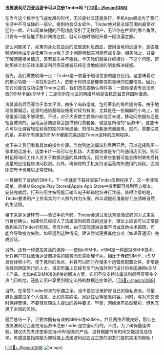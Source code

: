 **法属波利尼西亚远游卡可以注册Tinder吗？[[TG💪+ @esim1088](https://t.me/s/esim1088)]**

在当今这个数字化飞速发展的时代，无论是社交还是旅行，手机App都成为了我们生活中不可或缺的一部分。提到约会交友软件，Tinder绝对是全球范围内最受欢迎的一款。它以简单快捷的匹配功能吸引了无数用户，无论你在世界的哪个角落，只要有一部智能手机和网络连接，就可以随时随地开启一段浪漫之旅。

那么问题来了，如果你身处在遥远的法属波利尼西亚，使用当地的远游卡，是否能够顺利地注册并使用Tinder呢？这个问题听起来可能有些复杂，但实际上，只要了解清楚相关情况，答案其实并不难找。今天我们就来详细探讨一下这个问题，帮助那些计划前往法属波利尼西亚或者已经在当地旅游的朋友解决疑惑。

首先，我们需要明确一点：Tinder是一款基于地理位置的服务应用。这意味着它的核心功能——寻找附近的人，依赖于你的设备能够提供准确的位置信息。因此，在讨论能否成功注册Tinder之前，我们首先要确认两件事：一是你是否有合法有效的SIM卡或eSIM卡；二是你所在地区的网络环境是否稳定且支持国际漫游。

法属波利尼西亚位于南太平洋，由多个岛屿组成，包括著名的塔希提岛等。由于地理位置偏远，这里的通信基础设施相对较为有限，尤其是在一些偏僻的小岛上，信号覆盖可能不够理想。不过，对于大多数主要城市和地区来说，移动网络服务还是相当成熟的。当地运营商通常会提供预付费套餐，也就是所谓的“远游卡”。这些卡片可以让游客轻松获得短期的本地通话、短信以及数据流量服务。然而，需要注意的是，并非所有类型的SIM卡都能完美适配Tinder这样的应用程序。

接下来让我们看看具体的操作步骤。当你到达法属波利尼西亚后，可以选择购买一张本地远游卡。这类卡片一般可以在机场、大型商场或是专门的通讯店买到。购买时记得询问工作人员关于数据流量的具体情况，因为某些套餐可能会限制某些高耗流量的应用程序访问权限。此外，确保你的手机支持该运营商所使用的频段，否则即使有卡也难以正常使用。

一旦拥有了合适的SIM卡，下一步就是下载并安装Tinder应用程序了。这一步非常简单，直接从Google Play Store或Apple App Store中搜索即可找到官方版本。安装完成后，打开应用并按照提示输入电子邮箱地址进行注册。值得注意的是，Tinder要求用户上传真实的个人照片作为头像，所以请提前准备好几张清晰自然的生活照。

接下来是关键环节——验证手机号码。Tinder会通过发送短信验证码的方式来进行身份确认。如果你已经插入了法属波利尼西亚的远游卡，理论上应该可以正常接收到来自Tinder的短信。但有时候，由于国际漫游设置不当或其他技术原因，可能会导致接收失败。如果遇到这种情况，建议尝试更换其他方式（如语音通话）完成验证。

另外，还有一种更加灵活的选择——使用eSIM卡。eSIM是一种虚拟SIM卡技术，允许用户在线激活运营商提供的服务而无需物理卡片。相比于传统SIM卡，eSIM具有体积小巧、便于携带的优点，并且可以同时存储多个运营商配置文件，非常适合经常跨国旅行的人士。目前市面上已经有专门为海外旅行设计的多国通用eSIM卡产品，比如由ESIM1088提供的解决方案，它们不仅支持法属波利尼西亚等多个热门目的地，还能让用户享受到稳定流畅的数据连接体验。[[TG💪+ @esim1088](https://t.me/s/esim1088)]

当然，在享受Tinder带来的乐趣之余，也不要忘记保护好自己的隐私安全。尽量避免泄露过多个人信息，比如真实姓名、家庭住址等敏感内容。同时，与对方交流时保持警惕，不要轻信陌生人提出的各种要求。毕竟，网络世界虽然精彩，但也充满了未知的风险。

最后总结一下，只要你拥有有效的SIM卡或eSIM卡，并且网络环境良好，那么在法属波利尼西亚使用远游卡注册Tinder是完全可行的。不过，为了确保最佳体验，建议优先考虑使用支持eSIM服务的产品，这样既能节省时间又能提高成功率。希望这篇指南能为即将踏上法属波利尼西亚之旅的朋友们提供实用的帮助！

[[TG💪+ @esim1088](https://t.me/s/esim1088) ![Image](https://i.postimg.cc/4NQfJmqS/Snipaste-2025-05-13-00-14-12.png)]